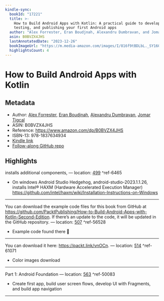 ```yaml
---
kindle-sync:
  bookId: "17221"
  title: >-
    How to Build Android Apps with Kotlin: A practical guide to developing,
    testing, and publishing your first Android apps
  author: "Alex Forrester, Eran Boudjnah, Alexandru Dumbravan, and Jomar Tigcal"
  asin: B0BVZX4JHS
  lastAnnotatedDate: "2023-12-26"
  bookImageUrl: "https://m.media-amazon.com/images/I/816f9tBDLbL._SY160.jpg"
  highlightsCount: 4
---
```


# How to Build Android Apps with Kotlin

## Metadata

- Author: [Alex Forrester](https://www.amazon.com/stores/Alex-Forrester/author/B08TCJ9QN9?ref=ap_rdr&store_ref=ap_rdr&isDramIntegrated=true&shoppingPortalEnabled=true), [Eran Boudjnah](https://www.amazon.com/stores/Eran-Boudjnah/author/B08TH8XBKQ?ref=ap_rdr&store_ref=ap_rdr&isDramIntegrated=true&shoppingPortalEnabled=true), [Alexandru Dumbravan](https://www.amazon.com/stores/Alexandru-Dumbravan/author/B08TB1R16N?ref=ap_rdr&store_ref=ap_rdr&isDramIntegrated=true&shoppingPortalEnabled=true), [Jomar Tigcal](https://www.amazon.com/stores/Jomar-Tigcal/author/B08TBFM213?ref=ap_rdr&store_ref=ap_rdr&isDramIntegrated=true&shoppingPortalEnabled=true)
- ASIN: B0BVZX4JHS
- Reference: <https://www.amazon.com/dp/B0BVZX4JHS>
- ISBN-13: 978-1837634934
- [Kindle link](kindle://book?action=open&asin=B0BVZX4JHS)
- [Follow-along GitHub repo](https://github.com/matt2ology/first-android-app-with-kotlin)

## Highlights

installs additional components, — location: [499](kindle://book?action=open&asin=B0BVZX4JHS&location=499) ^ref-6465

- On windows Android Studio Hedgehog, android-studio-2023.1.1.26, installs Intel® HAXM (Hardware Accelerated Execution Manager)
  <https://github.com/intel/haxm/wiki/Installation-Instructions-on-Windows>

---

You can download the example code files for this book from GitHub at <https://github.com/PacktPublishing/How-to-Build-Android-Apps-with-Kotlin-Second-Edition>. If there’s an update to the code, it will be updated in the GitHub repository. — location: [507](kindle://book?action=open&asin=B0BVZX4JHS&location=507) ^ref-56528

- Example code found there 🙂

---

You can download it here: <https://packt.link/vnOCn>. — location: [514](kindle://book?action=open&asin=B0BVZX4JHS&location=514) ^ref-61071

- Color images download

---

Part 1: Android Foundation — location: [563](kindle://book?action=open&asin=B0BVZX4JHS&location=563) ^ref-50083

- Create first app, build user screen flows, develop UI with Fragments, and build app navigation

---
